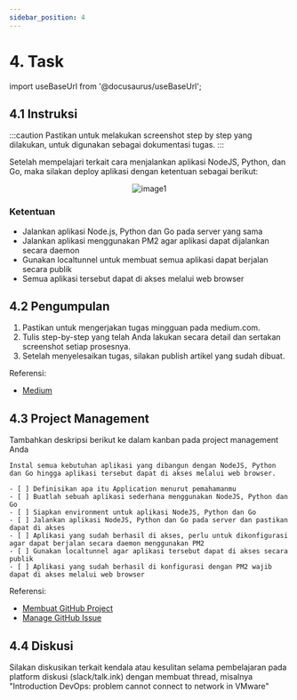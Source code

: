 ```yaml
---
sidebar_position: 4
---
```


# 4. Task

import useBaseUrl from '@docusaurus/useBaseUrl';

## 4.1 Instruksi

:::caution
Pastikan untuk melakukan screenshot step by step yang dilakukan, untuk digunakan sebagai dokumentasi tugas.
:::

Setelah mempelajari terkait cara menjalankan aplikasi NodeJS, Python, dan Go, maka silakan deploy aplikasi dengan ketentuan sebagai berikut:

<center>
<img alt="image1" src={useBaseUrl('img/docs/task.png')} />
</center>

### Ketentuan
- Jalankan aplikasi Node.js, Python dan Go pada server yang sama
- Jalankan aplikasi menggunakan PM2 agar aplikasi dapat dijalankan secara daemon
- Gunakan localtunnel untuk membuat semua aplikasi dapat berjalan secara publik
- Semua aplikasi tersebut dapat di akses melalui web browser

## 4.2 Pengumpulan
1. Pastikan untuk mengerjakan tugas mingguan pada medium.com.
2. Tulis step-by-step yang telah Anda lakukan secara detail dan sertakan screenshot setiap prosesnya. 
3. Setelah menyelesaikan tugas, silakan publish artikel yang sudah dibuat.

Referensi:
- [Medium](/Getting-Started/Medium/Medium-Registrasi)

## 4.3 Project Management
Tambahkan deskripsi berikut ke dalam kanban pada project management Anda
```
Instal semua kebutuhan aplikasi yang dibangun dengan NodeJS, Python dan Go hingga aplikasi tersebut dapat di akses melalui web browser.

- [ ] Definisikan apa itu Application menurut pemahamanmu
- [ ] Buatlah sebuah aplikasi sederhana menggunakan NodeJS, Python dan Go
- [ ] Siapkan environment untuk aplikasi NodeJS, Python dan Go
- [ ] Jalankan aplikasi NodeJS, Python dan Go pada server dan pastikan dapat di akses
- [ ] Aplikasi yang sudah berhasil di akses, perlu untuk dikonfigurasi agar dapat berjalan secara daemon menggunakan PM2
- [ ] Gunakan localtunnel agar aplikasi tersebut dapat di akses secara publik
- [ ] Aplikasi yang sudah berhasil di konfigurasi dengan PM2 wajib dapat di akses melalui web browser
```

Referensi:
- [Membuat GitHub Project](/Getting-Started/Project-Management/Make-Project-Management)
- [Manage GitHub Issue](/Getting-Started/Project-Management/Issue-Dan-Status-Project)

## 4.4 Diskusi
Silakan diskusikan terkait kendala atau kesulitan selama pembelajaran pada platform diskusi (slack/talk.ink) dengan membuat thread, misalnya "Introduction DevOps: problem cannot connect to network in VMware" 